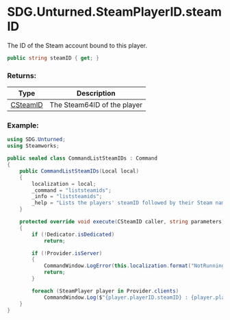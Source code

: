 # SDG.Unturned.SteamPlayerID.steamID

The ID of the Steam account bound to this player.

```C#
public string steamID { get; }
```

### Returns:

Type | Description
------------ | -------------
[CSteamID](scripting/steamworks/csteamid) | The Steam64ID of the player

### Example:

```C#
using SDG.Unturned;
using Steamworks;

public sealed class CommandListSteamIDs : Command
{
    public CommandListSteamIDs(Local local)
    {
		localization = local;
        _command = "liststeamids";
        _info = "liststeamids";
        _help = "Lists the players' steamID followed by their Steam name";
    }

    protected override void execute(CSteamID caller, string parameters)
    {
        if (!Dedicator.isDedicated)
            return;

        if (!Provider.isServer)
        {
            CommandWindow.LogError(this.localization.format("NotRunningErrorText"));
            return;
        }

        foreach (SteamPlayer player in Provider.clients)
            CommandWindow.Log($"{player.playerID.steamID} : {player.playerID.steamID.playerName}");
    }
}
```